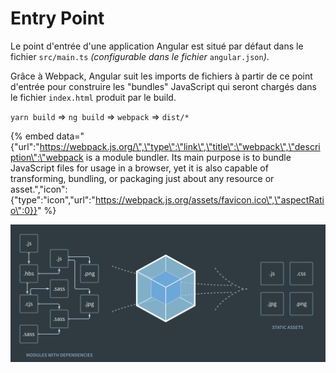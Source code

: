 # Entry Point

Le point d'entrée d'une application Angular est situé par défaut dans le fichier `src/main.ts` _\(configurable dans le fichier_ `angular.json`_\)_.

Grâce à Webpack, Angular suit les imports de fichiers à partir de ce point d'entrée pour construire les "bundles" JavaScript qui seront chargés dans le fichier `index.html` produit par le build.

`yarn build` =&gt; `ng build` =&gt; `webpack` =&gt; `dist/*`

{% embed data="{\"url\":\"https://webpack.js.org/\",\"type\":\"link\",\"title\":\"webpack\",\"description\":\"webpack is a module bundler. Its main purpose is to bundle JavaScript files for usage in a browser, yet it is also capable of transforming, bundling, or packaging just about any resource or asset.\",\"icon\":{\"type\":\"icon\",\"url\":\"https://webpack.js.org/assets/favicon.ico\",\"aspectRatio\":0}}" %}

![Webpack](../../.gitbook/assets/webpack.png)

